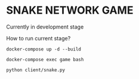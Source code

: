 # SNAKE NETWORK GAME

Currently in development stage

How to run current stage?

```docker-compose up -d --build```

```docker-compose exec game bash```

```python client/snake.py```

